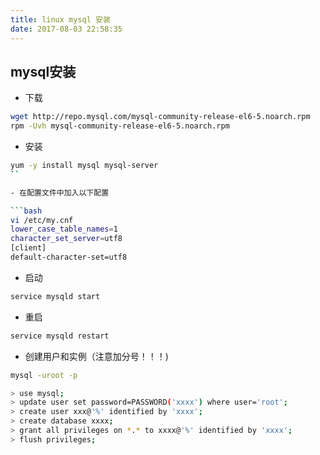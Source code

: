 ```yaml
---
title: linux mysql 安装
date: 2017-08-03 22:58:35
---
```

## mysql安装

- 下载  

```bash
wget http://repo.mysql.com/mysql-community-release-el6-5.noarch.rpm
rpm -Uvh mysql-community-release-el6-5.noarch.rpm
```

- 安装  

```bash
yum -y install mysql mysql-server
``

- 在配置文件中加入以下配置  

```bash
vi /etc/my.cnf  
lower_case_table_names=1  
character_set_server=utf8    
[client]  
default-character-set=utf8
```

- 启动

```bash
service mysqld start
```

- 重启

```bash
service mysqld restart
```

- 创建用户和实例（注意加分号！！！)

```bash
mysql -uroot -p

> use mysql;
> update user set password=PASSWORD('xxxx') where user='root';
> create user xxx@'%' identified by 'xxxx';
> create database xxxx;
> grant all privileges on *.* to xxxx@'%' identified by 'xxxx';
> flush privileges;
```

  